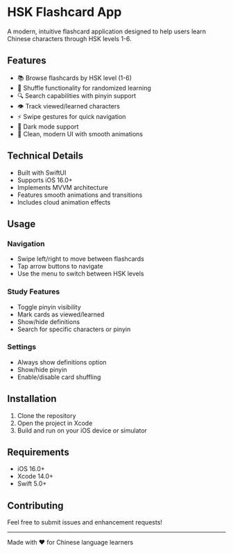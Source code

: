 # HSK Flashcard App

A modern, intuitive flashcard application designed to help users learn Chinese characters through HSK levels 1-6.

## Features

- 📚 Browse flashcards by HSK level (1-6)
- 🔄 Shuffle functionality for randomized learning
- 🔍 Search capabilities with pinyin support
- 👁️ Track viewed/learned characters
- ⚡ Swipe gestures for quick navigation
- 🌙 Dark mode support
- 📱 Clean, modern UI with smooth animations

## Technical Details

- Built with SwiftUI
- Supports iOS 16.0+
- Implements MVVM architecture
- Features smooth animations and transitions
- Includes cloud animation effects

## Usage

### Navigation
- Swipe left/right to move between flashcards
- Tap arrow buttons to navigate
- Use the menu to switch between HSK levels

### Study Features
- Toggle pinyin visibility
- Mark cards as viewed/learned
- Show/hide definitions
- Search for specific characters or pinyin

### Settings
- Always show definitions option
- Show/hide pinyin
- Enable/disable card shuffling

## Installation

1. Clone the repository
2. Open the project in Xcode
3. Build and run on your iOS device or simulator

## Requirements

- iOS 16.0+
- Xcode 14.0+
- Swift 5.0+

## Contributing

Feel free to submit issues and enhancement requests!

---

Made with ❤️ for Chinese language learners 
